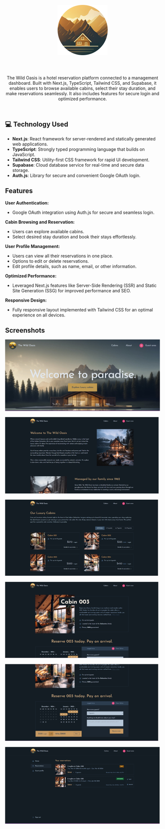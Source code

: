 <div align="center">

![Homepage Screenshot](./app/icon.png)

  <br/>
  <br/>
  <p>
   The Wild Oasis is a hotel reservation platform connected to a management dashboard. Built with Next.js, TypeScript, Tailwind CSS, and Supabase, it enables users to browse available cabins, select their stay duration, and make reservations seamlessly. It also includes features for secure login and optimized performance.
  </p>
</div>
</br>

## 💻 Technology Used

- **Next.js**: React framework for server-rendered and statically generated web applications.
- **TypeScript**: Strongly typed programming language that builds on JavaScript.
- **Tailwind CSS**: Utility-first CSS framework for rapid UI development.
- **Supabase**: Cloud database service for real-time and secure data storage.
- **Auth.js**: Library for secure and convenient Google OAuth login.

## Features

**User Authentication:**

- Google OAuth integration using Auth.js for secure and seamless login.

**Cabin Browsing and Reservation:**

- Users can explore available cabins.
- Select desired stay duration and book their stays effortlessly.

**User Profile Management:**

- Users can view all their reservations in one place.
- Options to edit or delete reservations.
- Edit profile details, such as name, email, or other information.

**Optimized Performance:**

- Leveraged Next.js features like Server-Side Rendering (SSR) and Static Site Generation (SSG) for improved performance and SEO.

**Responsive Design:**

- Fully responsive layout implemented with Tailwind CSS for an optimal experience on all devices.

## Screenshots

![Homepage Screenshot](./public/screenshots/home.jpg)
</br>
</br>
![about page Screenshot](./public/screenshots/about.jpg)
</br>
</br>
![cabins Screenshot](./public/screenshots/cabins.jpg)
</br>
</br>
![cabin Screenshot](./public/screenshots/cabin.jpg)
</br>
</br>
![reservation Screenshot](./public/screenshots/reservation.jpg)
</br>
</br>
![profile Screenshot](./public/screenshots/profile.jpg)

<br/>
